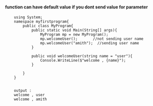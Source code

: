 #### function can have default value if you dont send value for parameter

        using System;
        namespace myfirstprogram{
            public class MyProgram{
                public static void Main(String[] args){
                    MyProgram mp = new MyProgram();
                    mp.welcomeUser();       //not sending user name
                    mp.welcomeUser("amith");  //sending user name
                }

                public void welcomeUser(string name = "user"){
                    Console.WriteLine($"welcome , {name}");
                }

            }
        }


        output : 
        welcome , user
        welcome , amith
